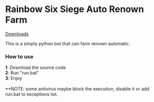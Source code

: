 # Rainbow Six Siege Auto Renown Farm
[Downloads](https://img.shields.io/github/downloads/Xample33/Rainbow-Six-Auto-Renown-Farm/total)

This is a simply python bot that can farm renown automatic.

### **How to use** <br>
**1**: Download the source code <br>
**2**: Run "run.bat" <br>
**3**: Enjoy <br>
<br>
**NOTE: some antivirus maybe block the execution, disable it or add run.bat to exceptions list.
